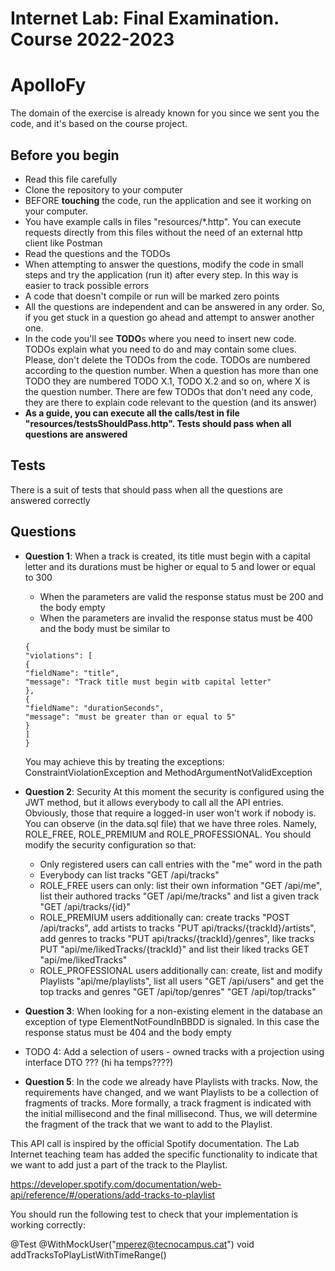 # Internet Lab: Final Examination. Course 2022-2023
# ApolloFy

The domain of the exercise is already known for you since we sent you the code, and it's based on the course project. 

## Before you begin
* Read this file carefully
* Clone the repository to your computer
* BEFORE **touching** the code, run the application and see it working on your computer.
* You have example calls in files "resources/*.http". You can execute requests directly from this files without the need of an external http client like Postman
* Read the questions and the TODOs
* When attempting to answer the questions, modify the code in small steps and try the application (run it) after every step. In this way is easier to track possible errors
* A code that doesn't compile or run will be marked zero points
* All the questions are independent and can be answered in any order. So, if you get stuck in a question go ahead and attempt to answer another one.
* In the code you'll see **TODO**s where you need to insert new code. TODOs explain what you need to do and may contain some clues. Please,
  don't delete the TODOs from the code. TODOs are numbered according to the question number. When a question has more than one TODO they are
  numbered TODO X.1, TODO X.2 and so on, where X is the question number. There are few TODOs that don't need any code, they are there to explain code relevant to the question (and its answer)
* **As a guide, you can execute all the calls/test in file "resources/testsShouldPass.http". Tests should pass when all questions are answered**

## Tests
There is a suit of tests that should pass when all the questions are answered correctly

## Questions
* **Question 1**: When a track is created, its title must begin with a capital letter and its durations must be higher or equal to 5 and lower or equal to 300
    * When the parameters are valid the response status must be 200 and the body empty
    * When the parameters are invalid the response status must be 400 and the body must be similar to
  ```
  {
  "violations": [
  {
  "fieldName": "title",
  "message": "Track title must begin witb capital letter"
  },
  {
  "fieldName": "durationSeconds",
  "message": "must be greater than or equal to 5"
  }
  ]
  }
  ```
  You may achieve this by treating the exceptions: ConstraintViolationException and MethodArgumentNotValidException
* **Question 2**: Security
  At this moment the security is configured using the JWT method, but it allows everybody to call all the API entries. Obviously, those
  that require a logged-in user won't work if nobody is.
  You can observe (in the data.sql file) that we have three roles. Namely, ROLE_FREE, ROLE_PREMIUM and ROLE_PROFESSIONAL. You should modify
  the security configuration so that:
    * Only registered users can call entries with the "me" word in the path
    * Everybody can list tracks "GET /api/tracks"
    * ROLE_FREE users can only: list their own information "GET /api/me", list their authored tracks "GET /api/me/tracks" and list a given track
      "GET /api/tracks/{id}"
    * ROLE_PREMIUM users additionally can: create tracks "POST /api/tracks", add artists to tracks "PUT api/tracks/{trackId}/artists",  
      add genres to tracks "PUT api/tracks/{trackId}/genres", like tracks PUT "api/me/likedTracks/{trackId}" and list their liked tracks
      GET "api/me/likedTracks"
    * ROLE_PROFESSIONAL users additionally can: create, list and modify Playlists "api/me/playlists", list all users "GET /api/users" and get
      the top tracks and genres "GET /api/top/genres" "GET /api/top/tracks"

* **Question 3**: When looking for a non-existing element in the database an exception of type ElementNotFoundInBBDD is signaled. In this
  case the response status must be 404 and the body empty
* TODO 4: Add a selection of users - owned tracks with a projection using interface DTO ??? (hi ha temps????)
* **Question 5**: In the code we already have Playlists with tracks. Now, the requirements have changed, and we want Playlists to be
a collection of fragments of tracks. More formally, a track fragment is indicated with the initial millisecond and the final millisecond. 
Thus, we will determine the fragment of the track that we want to add to the Playlist.

This API call is inspired by the official Spotify documentation.  The Lab Internet teaching team has added the specific
functionality to indicate that we want to add just a part of the track to the Playlist.

https://developer.spotify.com/documentation/web-api/reference/#/operations/add-tracks-to-playlist

You should run the following test to check that your implementation is working correctly:

@Test
@WithMockUser("mperez@tecnocampus.cat")
void addTracksToPlayListWithTimeRange() 

